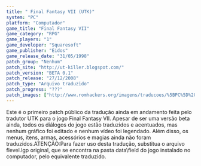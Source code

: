 ```yaml
---
title: " Final Fantasy VII (UTK)"
system: "PC"
platform: "Computador"
game_title: "Final Fantasy VII"
game_category: "RPG"
game_players: "1"
game_developer: "Squaresoft"
game_publisher: "Eidos"
game_release_date: "31/05/1998"
patch_group: "Nenhum"
patch_site: "http://ut-killer.blogspot.com/"
patch_version: "BETA 0.1"
patch_release: "27/12/2008"
patch_type: "Arquivo traduzido"
patch_progress: "???"
patch_images: ["http://www.romhackers.org/imagens/traducoes/%5BPC%5D%20Final%20Fantasy%20VII%20-%20UTK%20-%201.jpg","http://www.romhackers.org/imagens/traducoes/%5BPC%5D%20Final%20Fantasy%20VII%20-%20UTK%20-%202.jpg","http://www.romhackers.org/imagens/traducoes/%5BPC%5D%20Final%20Fantasy%20VII%20-%20UTK%20-%203.jpg"]
---
```

Este é o primeiro patch público da tradução ainda em andamento feita pelo tradutor UTK para o jogo Final Fantasy VII. Apesar de ser uma versão beta ainda, todos os diálogos do jogo estão traduzidos e acentuados, mas nenhum gráfico foi editado e nenhum vídeo foi legendado. Além disso, os menus, itens, armas, acessórios e magias ainda não foram traduzidos.ATENÇÃO:Para fazer uso desta tradução, substitua o arquivo flevel.lgp original, que se encontra na pasta data\field do jogo instalado no computador, pelo equivalente traduzido.